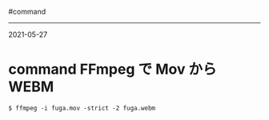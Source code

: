 #command 

---
2021-05-27

# command   FFmpeg で Mov から WEBM

```shell
$ ffmpeg -i fuga.mov -strict -2 fuga.webm
```

